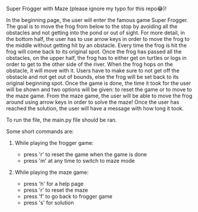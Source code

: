 Super Frogger with Maze (please ignore my typo for this repo😂)!

In the beginning page, the user will enter the famous game Super Frogger. The goal is to move the frog from below to the stop by avoiding all the obstacles and not getting into the pond or out of sight. For more detail, in the bottom half, the user has to use arrow keys in order to move the frog to the middle without getting hit by an obstacle. Every time the frog is hit the frog will come back to its original spot. Once the frog has passed all the obstacles, on the upper half, the frog has to either get on turtles or logs in order to get to the other side of the river. When the frog hops on the obstacle, it will move with it. Users have to make sure to not get off the obstacle and not get out of bounds, else the frog will be set back to its original beginning spot. Once the game is done, the time it took for the user will be shown and two options will be given: to reset the game or to move to the maze game. From the maze game, the user will be able to move the frog around using arrow keys in order to solve the maze! Once the user has reached the solution, the user will have a message with how long it took. 


To run the file, the main.py file should be ran.


Some short commands are:
1. While playing the frogger game:
   -  press 'r' to reset the game when the game is done
   -  press 'm' at any time to switch to maze mode

2. While playing the maze game:
   -  press 'h' for a help page
   -  press 'r' to reset the maze
   -  press 'f' to go back to frogger game 
   -  press 's' for solution 
